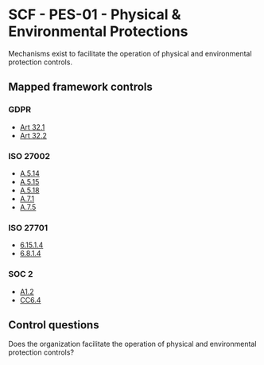 # SCF - PES-01 - Physical & Environmental Protections
Mechanisms exist to facilitate the operation of physical and environmental protection controls. 
## Mapped framework controls
### GDPR
- [Art 32.1](../gdpr/art32.md#Article-321)
- [Art 32.2](../gdpr/art32.md#Article-322)
  
### ISO 27002
- [A.5.14](../iso27002/a-5.md#a514)
- [A.5.15](../iso27002/a-5.md#a515)
- [A.5.18](../iso27002/a-5.md#a518)
- [A.7.1](../iso27002/a-7.md#a71)
- [A.7.5](../iso27002/a-7.md#a75)
  
### ISO 27701
- [6.15.1.4](../iso27701/61514.md)
- [6.8.1.4](../iso27701/6814.md)
  
### SOC 2
- [A1.2](../soc2/a12.md)
- [CC6.4](../soc2/cc64.md)
  
## Control questions
Does the organization facilitate the operation of physical and environmental protection controls? 
  